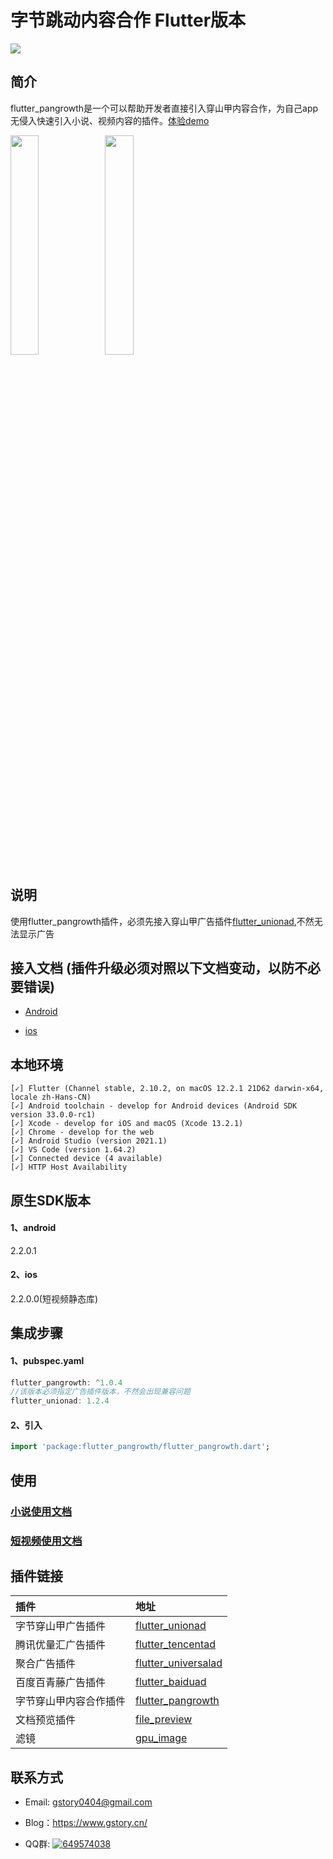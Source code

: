 # 字节跳动内容合作 Flutter版本
<p>
<a href="https://pub.flutter-io.cn/packages/flutter_pangrowth"><img src=https://img.shields.io/badge/flutter_pangrowth-v1.0.4-success></a>
</p>

## 简介
flutter_pangrowth是一个可以帮助开发者直接引入穿山甲内容合作，为自己app无侵入快速引入小说、视频内容的插件。[体验demo](https://www.pgyer.com/sUQU)

<img src="https://github.com/gstory0404/flutter_pangrowth/blob/master/images/1639014433814834.gif" width="30%"><img src="https://github.com/gstory0404/flutter_pangrowth/blob/branch_video/images/video.gif" width="30%">



## 说明

使用flutter_pangrowth插件，必须先接入穿山甲广告插件[flutter_unionad](https://github.com/gstory0404/flutter_unionad),不然无法显示广告

## 接入文档 (插件升级必须对照以下文档变动，以防不必要错误)

* [Android](https://github.com/gstory0404/flutter_pangrowth/blob/master/Android.md)

* [ios](https://github.com/gstory0404/flutter_pangrowth/blob/master/IOS.md)

## 本地环境
```
[✓] Flutter (Channel stable, 2.10.2, on macOS 12.2.1 21D62 darwin-x64, locale zh-Hans-CN)
[✓] Android toolchain - develop for Android devices (Android SDK version 33.0.0-rc1)
[✓] Xcode - develop for iOS and macOS (Xcode 13.2.1)
[✓] Chrome - develop for the web
[✓] Android Studio (version 2021.1)
[✓] VS Code (version 1.64.2)
[✓] Connected device (4 available)
[✓] HTTP Host Availability
```

## 原生SDK版本
#### 1、android
2.2.0.1

#### 2、ios
2.2.0.0(短视频静态库)

## 集成步骤
#### 1、pubspec.yaml
```Dart
flutter_pangrowth: ^1.0.4
//该版本必须指定广告插件版本，不然会出现兼容问题
flutter_unionad: 1.2.4
```

#### 2、引入
```Dart
import 'package:flutter_pangrowth/flutter_pangrowth.dart';
```

## 使用

### [小说使用文档](https://github.com/gstory0404/flutter_pangrowth/blob/branch_video/novel.md)
### [短视频使用文档](https://github.com/gstory0404/flutter_pangrowth/blob/branch_video/video.md)

## 插件链接

|插件|地址|
|:----|:----|
|字节穿山甲广告插件|[flutter_unionad](https://github.com/gstory0404/flutter_unionad)|
|腾讯优量汇广告插件|[flutter_tencentad](https://github.com/gstory0404/flutter_tencentad)|
|聚合广告插件|[flutter_universalad](https://github.com/gstory0404/flutter_universalad)|
|百度百青藤广告插件|[flutter_baiduad](https://github.com/gstory0404/flutter_baiduad)|
|字节穿山甲内容合作插件|[flutter_pangrowth](https://github.com/gstory0404/flutter_pangrowth)|
|文档预览插件|[file_preview](https://github.com/gstory0404/file_preview)|
|滤镜|[gpu_image](https://github.com/gstory0404/gpu_image)|

## 联系方式
* Email: gstory0404@gmail.com
* Blog：https://www.gstory.cn/

* QQ群: <a target="_blank" href="https://qm.qq.com/cgi-bin/qm/qr?k=4j2_yF1-pMl58y16zvLCFFT2HEmLf6vQ&jump_from=webapi"><img border="0" src="//pub.idqqimg.com/wpa/images/group.png" alt="649574038" title="flutter交流"></a>


